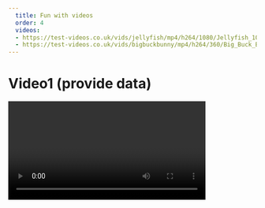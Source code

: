 ```yaml
---
  title: Fun with videos
  order: 4
  videos:
  - https://test-videos.co.uk/vids/jellyfish/mp4/h264/1080/Jellyfish_1080_10s_1MB.mp4
  - https://test-videos.co.uk/vids/bigbuckbunny/mp4/h264/360/Big_Buck_Bunny_360_10s_1MB.mp4
---
```


# Video1 (provide data)

<video width="400" :src="videos[1]" controls autoplay />

We can quickly change the video just by changing the 0 to a 1!

We can add features...

# Video 2 (provide string)
<video width="400" src="https://test-videos.co.uk/vids/jellyfish/mp4/h264/1080/Jellyfish_1080_10s_1MB.mp4" controls />


Just like we can use our own components, we can also use standard HTML5 tags. This includes video.

We can refer to videos in two ways:

1. Using the data at the top
  - This method will require us to specify ":src"

2. Using provided strings.
  - This method will require us to specify "src"

Notice the difference...the ":" before the attribute means to treat the value as data provided from the top (i.e., to be compiled)

Let's try it out!!


